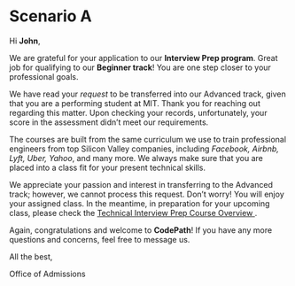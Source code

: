 # Scenario A
Hi **John**,

We are grateful for your application to our **Interview Prep program**. Great job for qualifying to our **Beginner track**! You are one step closer to your professional goals.

We have read your *request* to be transferred into our Advanced track, given that you are a performing student at MIT. Thank you for reaching out regarding this matter. Upon checking your records, unfortunately, your score in the assessment didn’t meet our requirements.

The courses are built from the same curriculum we use to train professional engineers from top Silicon Valley companies, including *Facebook, Airbnb, Lyft, Uber, Yahoo*, and many more. We always make sure that you are placed into a class fit for your present technical skills.

We appreciate your passion and interest in transferring to the Advanced track; however, we cannot process this request. Don’t worry! You will enjoy your assigned class. In the meantime, in preparation for your upcoming class, please check the [Technical Interview Prep Course Overview ](https://courses.codepath.org/snippets/intro_software_eng/overview). 


Again, congratulations and welcome to **CodePath**! If you have any more questions and concerns, feel free to message us.

All the best,

Office of Admissions





